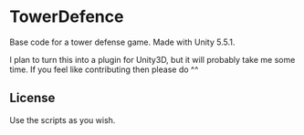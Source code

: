 # TowerDefence
Base code for a tower defense game. Made with Unity 5.5.1. 

I plan to turn this into a plugin for Unity3D, but it will probably take me some time. If you feel like contributing then please do ^^


License
-------
Use the scripts as you wish.
